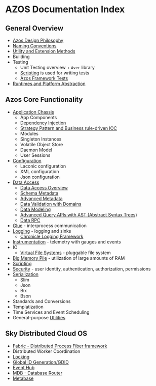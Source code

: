 # AZOS Documentation Index 

## General Overview
* [Azos Design Philosophy](philosophy.md)
* [Naming Conventions](naming-conventions.md)
* [Utility and Extension Methods](utils-extensions-reference.md)
* Building
* Testing
  * Unit Testing overview + `Aver` library
  * [Scripting](/src/Azos/Scripting) is used for writing tests
  * [Azos Framework Tests](/src/testing)
* [Runtimes and Platform Abstraction](/src/runtimes.md)

## Azos Core Functionality
* [Application Chassis](/src/Azos/Apps)
  * App Components
  * [Dependency Injection](/src/Azos/Apps/Injection)
  * [Strategy Pattern and Business rule-driven IOC](/src/Azos/Apps/Strategies)
  * Modules
  * Singleton Instances
  * Volatile Object Store
  * Daemon Model
  * User Sessions
* [Configuration](/src/Azos/Conf)
  * Laconic configuration
  * XML configuration
  * Json configuration
* [Data Access](/src/Azos/Data)
  * [Data Access Overview](/src/Azos/Data) 
  * [Schema Metadata](/src/Azos/Data/metadata.md)
  * [Advanced Metadata](/src/Azos/Data/advanced-meta.md)
  * [Data Validation with Domains](/src/Azos/Data/domains.md)
  * [Data Modeling](/src/Azos/Data/modeling.md)
  * [Advanced Query APIs with AST (Abstract Syntax Trees)](/src/Azos/Data/AST)
  * [Data RPC](/src/Azos/Data/Access/Rpc)
* [Glue](/src/Azos/Glue) - interprocess communication
* [Logging](/src/Azos/Log) - logging and sinks
    * [Chronicle Logging Framework](/src/Azos.Sky/Chronicle)
* [Instrumentation](/src/Azos/Instrumentation) - telemetry with gauges and events
* IO
  * [Virtual File Systems](/src/Azos/IO/FileSystem) - pluggable file system
* [Big Memory Pile](/src/Azos/Pile) - utilization of large amounts of RAM
* [Scripting](/src/Azos/Scripting)
* [Security](/src/Azos/Security) - user identity, authentication, authorization, permissions
* [Serialization](/src/Azos/Serialization)
  * Slim
  * Json
  * Bix
  * Bson
* Standards and Conversions
* Templatization
* Time Services and Event Scheduling
* General-purpose [Utilities](utilities.md)

## Sky Distributed Cloud OS
* [Fabric - Distributed Process Fiber framework](/src/Azos.Sky/Fabric)
* Distributed Worker Coordination
* [Locking](/src/Azos.Sky/Locking)
* [Global ID Generation/GDID](/src/Azos.Sky/Identification)
* [Event Hub](/src/Azos.Sky/EventHub)
* [MDB - Database Router](/src/Azos.Sky/Mdb)
* [Metabase](/src/Azos.Sky/Metabase)

